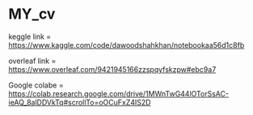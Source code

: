 # MY_cv

keggle link = https://www.kaggle.com/code/dawoodshahkhan/notebookaa56d1c8fb

overleaf link = https://www.overleaf.com/9421945166zzspqyfskzpw#ebc9a7

Google colabe = https://colab.research.google.com/drive/1MWnTwG44lOTorSsAC-ieAQ_8alDDVkTq#scrollTo=oOCuFxZ4IS2D
